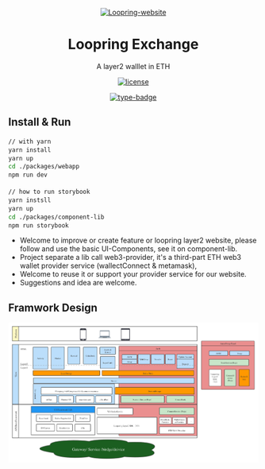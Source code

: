 <p align="center">
  <a href="https://github.com/Loopring/loopring-web-v2" rel="noopener" target="_blank"><img width="150" src="https://loopring.org/images/logo.svg" alt="Loopring-website"></a>
</p>


<h1 align="center">Loopring Exchange</h1>
<div align="center">

A layer2 walllet in ETH 

[![license](https://img.shields.io/badge/license-GPL-blue)](https://github.com/Loopring/loopring-web-v2/master/LICENSE)

[![type-badge](https://img.shields.io/npm/types/react-data-grid)](https://www.npmjs.com/package/react-data-grid)
 
<!-- [![Materi-UI](https://img.shields.io/npm/types/react-data-grid)](https://www.npmjs.com/package/react-data-grid) -->

</div>

## Install & Run 

```sh
// with yarn
yarn install
yarn up
cd ./packages/webapp
npm run dev

// how to run storybook 
yarn instsll 
yarn up 
cd ./packages/component-lib
npm run storybook
``` 
- Welcome to improve or create feature or loopring layer2 website, please follow and use the basic UI-Components,
see it on component-lib.
- Project separate a lib call web3-provider, it's a third-part ETH web3 wallet provider service (wallectConnect & metamask), 
- Welcome to reuse it or support your provider service for our website. 
- Suggestions and idea are welcome.


## Framwork Design

![](https://raw.githubusercontent.com/Loopring/loopring-web-v2/alpha-v2/reference/Loopring%20framwork.png)
